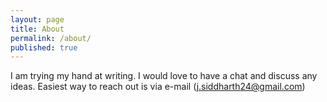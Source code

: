```yaml
---
layout: page
title: About
permalink: /about/
published: true
---
```


I am trying my hand at writing. I would love to have a chat and discuss any ideas. Easiest way to reach out is via e-mail (j.siddharth24@gmail.com)